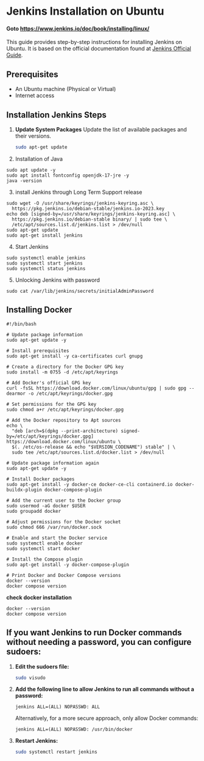 # Jenkins Installation on Ubuntu  
#### Goto https://www.jenkins.io/doc/book/installing/linux/

This guide provides step-by-step instructions for installing Jenkins on Ubuntu. It is based on the official documentation found at [Jenkins Official Guide](https://www.jenkins.io/doc/book/installing/linux/).

## Prerequisites

- An Ubuntu machine (Physical or Virtual)
- Internet access

## Installation Jenkins Steps

1. **Update System Packages**
   Update the list of available packages and their versions.
   ```bash
   sudo apt-get update 
   ```

2. Installation of Java

```
sudo apt update -y
sudo apt install fontconfig openjdk-17-jre -y
java -version

```

3.  install Jenkins through Long Term Support release

```
sudo wget -O /usr/share/keyrings/jenkins-keyring.asc \
  https://pkg.jenkins.io/debian-stable/jenkins.io-2023.key
echo deb [signed-by=/usr/share/keyrings/jenkins-keyring.asc] \
  https://pkg.jenkins.io/debian-stable binary/ | sudo tee \
  /etc/apt/sources.list.d/jenkins.list > /dev/null
sudo apt-get update
sudo apt-get install jenkins
```



4.  Start Jenkins


```
sudo systemctl enable jenkins
sudo systemctl start jenkins
sudo systemctl status jenkins
```

5.  Unlocking Jenkins with password


```
sudo cat /var/lib/jenkins/secrets/initialAdminPassword
```

## Installing Docker

```
#!/bin/bash

# Update package information
sudo apt-get update -y

# Install prerequisites
sudo apt-get install -y ca-certificates curl gnupg

# Create a directory for the Docker GPG key
sudo install -m 0755 -d /etc/apt/keyrings

# Add Docker's official GPG key
curl -fsSL https://download.docker.com/linux/ubuntu/gpg | sudo gpg --dearmor -o /etc/apt/keyrings/docker.gpg

# Set permissions for the GPG key
sudo chmod a+r /etc/apt/keyrings/docker.gpg

# Add the Docker repository to Apt sources
echo \
  "deb [arch=$(dpkg --print-architecture) signed-by=/etc/apt/keyrings/docker.gpg] https://download.docker.com/linux/ubuntu \
  $(. /etc/os-release && echo "$VERSION_CODENAME") stable" | \
  sudo tee /etc/apt/sources.list.d/docker.list > /dev/null

# Update package information again
sudo apt-get update -y

# Install Docker packages
sudo apt-get install -y docker-ce docker-ce-cli containerd.io docker-buildx-plugin docker-compose-plugin

# Add the current user to the Docker group
sudo usermod -aG docker $USER
sudo groupadd docker

# Adjust permissions for the Docker socket
sudo chmod 666 /var/run/docker.sock 

# Enable and start the Docker service
sudo systemctl enable docker
sudo systemctl start docker

# Install the Compose plugin
sudo apt-get install -y docker-compose-plugin

# Print Docker and Docker Compose versions
docker --version
docker compose version

```


**check docker installation**

```
docker --version
docker compose version
```


## If you want Jenkins to run Docker commands without needing a password, you can configure sudoers:

1. **Edit the sudoers file:**
   ```bash
   sudo visudo
   ```

2. **Add the following line to allow Jenkins to run all commands without a password:**
   ```
   jenkins ALL=(ALL) NOPASSWD: ALL
   ```
   Alternatively, for a more secure approach, only allow Docker commands:
   ```
   jenkins ALL=(ALL) NOPASSWD: /usr/bin/docker
   ```

3. **Restart Jenkins:**
   ```bash
   sudo systemctl restart jenkins
   ```







